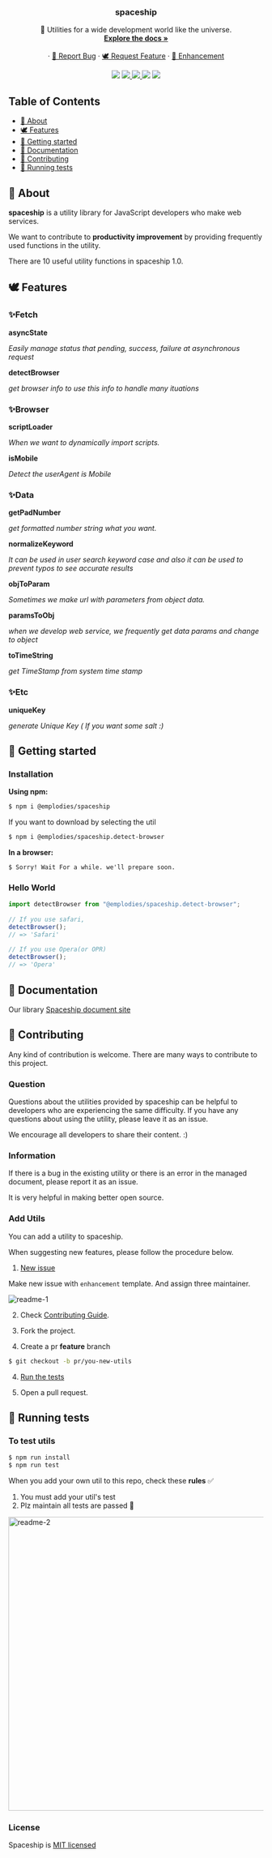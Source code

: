 <p align="center">
<h3 align="center">spaceship</h3>

<p align="center">
🚀 Utilities for a wide development world like the universe.
<br>
<a href="[https://pirix-gh.github.io/ts-toolbelt/](https://pirix-gh.github.io/ts-toolbelt/)" target="_blank"><strong>Explore the docs »</strong></a>
<br>
<br>
·
<a href="https://github.com/emplody/spaceship/issues/new?template=bug.md">🐞 Report Bug</a>
·
<a href="https://github.com/emplody/spaceship/issues/new?template=feature.md">🕊 Request Feature</a>
·
<a href="https://github.com/emplody/spaceship/issues/new?template=enchancement.md">🌈 Enhancement</a>
</p>
</p>

<p align="center">
<img src="https://img.shields.io/badge/maintained%20with-lerna-cc00ff.svg">
<a href="https://travis-ci.com/emplody/spaceship" target="_blank">
<img src="https://travis-ci.com/emplody/spaceship.svg?branch=develop">
</a>
<a href="http://makeapullrequest.com/" target="_blank">
<img src="https://img.shields.io/badge/PRs-welcome-brightgreen.svg">
</a>
<img src="https://img.shields.io/github/license/emplody/spaceship">
<img src="https://img.shields.io/github/issues/emplody/spaceship">
</p>

## Table of Contents

- [🌝 About](#-about)
- [🕊 Features](#-features)
- [🏁 Getting started](#-getting-started)
- [📖 Documentation](#-documentation)
- [🎁 Contributing](#-contributing)
- [💉 Running tests](#-running-tests)

## 🌝 About

**spaceship** is a utility library for JavaScript developers who make web services.

We want to contribute to **productivity improvement** by providing frequently used functions in the utility.

There are 10 useful utility functions in spaceship 1.0.

## 🕊 Features

### ✨Fetch

**asyncState**

*Easily manage status that pending, success, failure at asynchronous request*

**detectBrowser**

*get browser info to use this info to handle many ituations*

### ✨Browser

**scriptLoader**

*When we want to dynamically import scripts.*

**isMobile**

*Detect the userAgent is Mobile*


### ✨Data

**getPadNumber**

*get formatted number string what you want.*

**normalizeKeyword**

*It can be used in user search keyword case and also it can be used to prevent typos to see accurate results*

**objToParam**

*Sometimes we make url with parameters from object data.*

**paramsToObj**

*when we develop web service, we frequently get data params and change to object*

**toTimeString**

*get TimeStamp from system time stamp*

### ✨Etc

**uniqueKey**

*generate Unique Key ( If you want some salt :)*

## 🏁 Getting started

### **Installation**

**Using npm:**
```bash
$ npm i @emplodies/spaceship
```

If you want to download by selecting the util
```bash
$ npm i @emplodies/spaceship.detect-browser
```
**In a browser:**
```
$ Sorry! Wait For a while. we'll prepare soon.
```

### Hello World
```js
import detectBrowser from "@emplodies/spaceship.detect-browser";
    
// If you use safari,
detectBrowser();
// => 'Safari'
    
// If you use Opera(or OPR)
detectBrowser();
// => 'Opera'
```

## 📖 Documentation

Our library [Spaceship document site](https://spaceship-js.netlify.com/) 


## 🎁 Contributing

Any kind of contribution is welcome. There are many ways to contribute to this project. 

### Question

Questions about the utilities provided by spaceship can be helpful to developers who are experiencing the same difficulty. If you have any questions about using the utility, please leave it as an issue.

We encourage all developers to share their content. :)

### Information

If there is a bug in the existing utility or there is an error in the managed document, please report it as an issue.

It is very helpful in making better open source.

### Add Utils

You can add a utility to spaceship.

When suggesting new features, please follow the procedure below.

1. [New issue](https://github.com/emplody/spaceship/issues/new?template=enchancement.md)

Make new issue with `enhancement` template. And assign three maintainer. 

![readme-1](https://user-images.githubusercontent.com/18658235/62133543-ea6bd300-b319-11e9-9adb-c0be2542d750.png)

2. Check [Contributing Guide](https://github.com/emplody/spaceship/blob/develop/CONTRIBUTING.md). 

3. Fork the project. 

3. Create a pr **feature**  branch
```bash
$ git checkout -b pr/you-new-utils
```
4. [Run the tests](#-running-tests)

5. Open a pull request.

## 💉 Running tests

### **To test utils**
```bash
$ npm run install
$ npm run test
```

When you add your own util to this repo, check these **rules** ✅

1. You must add your util's test
2. Plz maintain all tests are passed 🙏

<img width="580" alt="readme-2" src="https://user-images.githubusercontent.com/18658235/62133545-eb046980-b319-11e9-95f9-fe295ef11477.png">

### **License**

Spaceship is [MIT licensed](https://github.com/emplody/spaceship/blob/develop/LICENSE)
